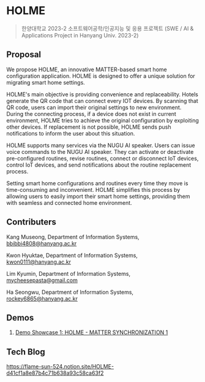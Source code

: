 # HOLME
> 한양대학교 2023-2 소프트웨어공학/인공지능 및 응용 프로젝트 (SWE / AI & Applications Project in Hanyang Univ. 2023-2)

## Proposal
  We propose HOLME, an innovative MATTER-based smart home configuration application. HOLME is designed to offer a unique solution for migrating smart home settings.

  HOLME's main objective is providing convenience and replaceability. Hotels generate the QR code that can connect every IOT devices. By scanning that QR code, users can import their original settings to new environment. During the connecting process, if a device does not exist in current environment, HOLME tries to achieve the original configuration by exploiting other devices. If replacement is not possible, HOLME sends push notifications to inform the user about this situation. 
	
  HOLME supports many services via the NUGU AI speaker. Users can issue voice commands to the NUGU AI speaker. They can activate or deactivate pre-configured routines, revise routines, connect or disconnect IoT devices, control IoT devices, and send notifications about the routine replacement process.
  
  Setting smart home configurations and routines every time they move is time-consuming and inconvenient. HOLME simplifies this process by allowing users to easily import their smart home settings, providing them with seamless and connected home environment.

## Contributers
Kang Museong, Department of Information Systems, bbibbi4808@hanyang.ac.kr

Kwon Hyuktae, Department of Information Systems, kwon0111@hanyang.ac.kr

Lim Kyumin, Department of Information Systems, mycheesepasta@gmail.com

Ha Seongwu, Department of Information Systems, rockey6865@hanyang.ac.kr

## Demos
1. [Demo Showcase 1: HOLME - MATTER SYNCHRONIZATION 1](https://www.youtube.com/watch?v=_8MSu9Gs6W8)

## Tech Blog
https://flame-sun-524.notion.site/HOLME-d41cf1a8e87b4c71b638a93c58ca63f2
